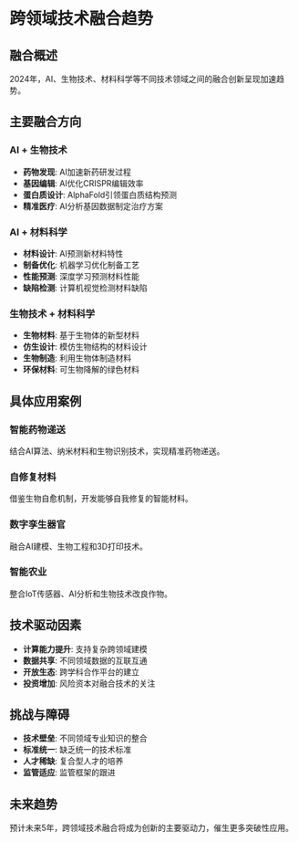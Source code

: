 # 跨领域技术融合趋势

## 融合概述
2024年，AI、生物技术、材料科学等不同技术领域之间的融合创新呈现加速趋势。

## 主要融合方向

### AI + 生物技术
- **药物发现**: AI加速新药研发过程
- **基因编辑**: AI优化CRISPR编辑效率
- **蛋白质设计**: AlphaFold引领蛋白质结构预测
- **精准医疗**: AI分析基因数据制定治疗方案

### AI + 材料科学
- **材料设计**: AI预测新材料特性
- **制备优化**: 机器学习优化制备工艺
- **性能预测**: 深度学习预测材料性能
- **缺陷检测**: 计算机视觉检测材料缺陷

### 生物技术 + 材料科学
- **生物材料**: 基于生物体的新型材料
- **仿生设计**: 模仿生物结构的材料设计
- **生物制造**: 利用生物体制造材料
- **环保材料**: 可生物降解的绿色材料

## 具体应用案例

### 智能药物递送
结合AI算法、纳米材料和生物识别技术，实现精准药物递送。

### 自修复材料
借鉴生物自愈机制，开发能够自我修复的智能材料。

### 数字孪生器官
融合AI建模、生物工程和3D打印技术。

### 智能农业
整合IoT传感器、AI分析和生物技术改良作物。

## 技术驱动因素
- **计算能力提升**: 支持复杂跨领域建模
- **数据共享**: 不同领域数据的互联互通
- **开放生态**: 跨学科合作平台的建立
- **投资增加**: 风险资本对融合技术的关注

## 挑战与障碍
- **技术壁垒**: 不同领域专业知识的整合
- **标准统一**: 缺乏统一的技术标准
- **人才稀缺**: 复合型人才的培养
- **监管适应**: 监管框架的跟进

## 未来趋势
预计未来5年，跨领域技术融合将成为创新的主要驱动力，催生更多突破性应用。 